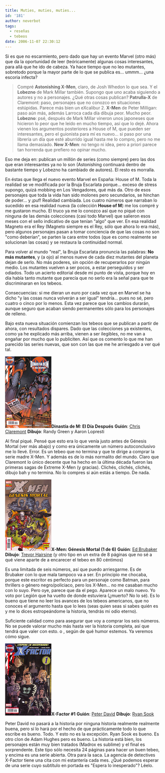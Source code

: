 ```yaml
---
title: Muties, muties, muties...
id: '181'
author: neverbot
tags:
  - reseñas
  - tebeos
date: 2006-11-07 22:30:12
---
```


Si es que no escarmiento, pero dado que hay un evento Marvel (otro más) que da la oportunidad de leer (teóricamente) algunas cosas interesantes, para allá que he ido de cabeza. Ya hace tiempo que no leo mutantes, sobretodo porque la mayor parte de lo que se publica es... ummm... ¿una escoria infecta?

> Compré **Astonishing X-Men**, claro, de Josh Whedon lo que sea. Y el **Lobezno** de Mark Millar también. Supongo que uno acaba siguiendo a autores y no a personajes. ¿Qué otras cosas publican? **Patrulla-X** de Claremont: paso, personajes que no conozco en situaciones estúpidas. Parece más bien un eXcalibur 2. **X-Men** de Peter Milligan: paso aún más, además Larroca cada día dibuja peor. Mucho peor. **Lobezno**: psé, después de Mark Millar vineron unos japoneses que hicieron lo peor que he leído en mucho tiempo, así que lo dejé. Ahora vienen los argumentos posteriores a House of M, que pueden ser interesantes, pero el guionista para mí es nuevo... si paso por una librería un día que esté aburrido igual hasta me lo compro, pero no me llama demasiado. **New X-Men**: no tengo ni idea, pero a priori parece tan horrenda que prefiero no opinar mucho.

Eso me deja en: publican un millón de series (como siempre) pero las dos que eran interesantes ya no lo son (Astonishing continuará dentro de bastante tiempo y Lobezno ha cambiado de autores). El resto es morralla.

En éstas que llega el nuevo evento Marvel en España: House of M. Toda la realidad se ve modificada por la Bruja Escarlata porque... exceso de stress supongo, quizá mobbing en Los Vengadores, qué más da. Otro de esos personajes que toda la vida han sido molones pero secundarios, se hinchan de poder... y ¡puf! Realidad cambiada. Los cuatro números que narraban lo sucedido en esa realidad nueva (la colección **House of M**) me los compré y me gustaron mucho. El truco ya me lo conozco así que no piqué con ninguna de las demás colecciones (casi todo Marvel) que salieron esos meses con el sello indicativo de que tenían "algo" que ver. En esa realidad Magneto era el Rey (Magneto siempre es el Rey, sólo que ahora lo era más), pero algunos personajes pasan a tomar conciencia de que las cosas no son "como deberían", se parten la cara entre todos (que es como realmente se solucionan las cosas) y se restaura la continuidad normal.

Para volver al mundo "real", la Bruja Escarlata pronuncia las palabras: **No más mutantes**, y (a ojo) al menos nueve de cada diez mutantes del planeta dejan de serlo. No más poderes, sin opción de recuperarlos por ningún medio. Los mutantes vuelven a ser pocos, a estar perseguidos y ser odiados. Todo un acierto editorial desde mi punto de vista, porque hoy en día había tanto mutante que parecía que no serlo era la señal para que te discriminaran en los tebeos.

Consecuencias: si me dieran un euro por cada vez que en Marvel se ha dicho "y las cosas nunca volverán a ser igual" tendría... pues no sé, pero cuatro o cinco por lo menos. Esta vez parece que los cambios durarán, aunque seguro que acaban siendo permanentes sólo para los personajes de relleno.

Bajo esta nueva situación comienzan los tebeos que se publican a partir de ahora, con resultados dispares. Dado que las colecciones ya existentes, como ya he explicado más arriba, vienen a ser ilegibles, no me van a engañar por mucho que lo publiciten. Así que os comento lo que me han parecido las series nuevas, que son con las que me he arriesgado a ver qué tal.

![Dinastía de M: El día después](./muties-muties-muties/diadespues.jpg "Dinastía de M: El día después")**Dinastía de M: El Día Después** **Guión**: [Chris Claremont](http://en.wikipedia.org/wiki/Chris_Claremont) **Dibujo**: Randy Green y Aaron Lopresti

Al final piqué. Pensé que esto era lo que venía justo antes de Génesis Mortal (ver más abajo) y como era únicamente un número autoconclusivo me lo llevé. Error. Es un tebeo que no termina y que te dirige a comprar la serie madre X-Men. Y además es de lo más normalito del mundo. Claro que Claremont lo único decente que ha hecho en la última década fueron las primeras sagas de Extreme X-Men (y gracias). Clichés, clichés, clichés, dibujo bah y no termina. No lo compres si aún estás a tiempo. De nada. 

**![X-Men: Génesis Mortal #1](./muties-muties-muties/GenesisMortal_1.jpg "X-Men: Génesis Mortal #1")X-Men: Génesis Mortal (1 de 6)** **Guión**: [Ed Brubaker](http://en.wikipedia.org/wiki/Ed_Brubaker) **Dibujo**: [Trevor Hairsine](http://en.wikipedia.org/wiki/Trevor_Hairsine) (y otro tipo en un extra de 8 páginas que no sé a qué viene aparte de a encarecer el tebeo en 80 céntimos)

Es una limitada de seis números, así que puedo arriesgarme. Es de Brubaker con lo que mala tampoco va a ser. En principio me chocaba, porque este escritor es perfecto para un personaje como Batman, para thrillers o género negro/policiaco, pero los X-Men... no me casaban mucho con lo suyo. Pero oye, parece que da el pego. Aparece un malo nuevo. Yo voto por Legión que ha vuelto de donde estuviera (¿muerto? No lo sé). Es lo bueno que tiene no leer los avances de los tebeos americanos, que no conoces el argumento hasta que lo lees (seas quien seas si sabes quién es y me lo dices estropeándome la historia, tendrás mi odio eterno).

Suficiente calidad como para asegurar que voy a comprar los seis números. No se puede valorar mucho más hasta ver la historia completa, así que tendrá que valer con esto. o , según de qué humor estemos. Ya veremos cómo sigue.

![XFactor #1](./muties-muties-muties/XFactor_1.jpg "XFactor #1")**X-Factor #1** **Guión**: [Peter David](http://en.wikipedia.org/wiki/Peter_David) **Dibujo**: [Ryan Sook](http://www.ryansook.com/)

Peter David no pasará a la historia por ninguna historia realmente realmente buena, pero sí lo hará por el hecho de que prácticamente todo lo que escribe es bueno. Todo. Y esto no es la excepción. Ryan Sook es bueno. Es otro clon de Adam Hughes pero es bueno. La historia está bien, los personajes están muy bien tratados (Madrox es sublime) y el final es sorprendente. Este tipo sólo necesita 24 páginas para hacer un buen tebeo, y encima es una serie abierta. Otra para la saca. La agencia de detectives X-Factor tiene una cita con mi estantería cada mes. ¿Qué podemos esperar de una serie cuyo subtítulo en portada es "Espera lo inesperado"? Léelo. 